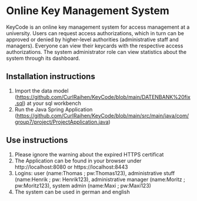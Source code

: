 # Online Key Management System
KeyCode is an online key management system for access management at a university. Users can request access authorizations, which in turn can be approved or denied by higher-level authorities (administrative staff and managers).  Everyone can view their keycards with the respective access authorizations. The system administrator role can view statistics about the system through its dashboard. 

## Installation instructions
1. Import the data model (https://github.com/CurlRaihen/KeyCode/blob/main/DATENBANK%20fix.sql) at your sql workbench
2. Run the Java Spring Application (https://github.com/CurlRaihen/KeyCode/blob/main/src/main/java/com/group7/project/ProjectApplication.java)

## Use instructions
1. Please ignore the warning about the expired HTTPS certificat
2. The Application can be found in your browser under http://localhost:8080 or https://localhost:8443
3. Logins: user (name:Thomas ; pw:Thomas123), administrative stuff (name:Henrik ; pw: Henrik123), administrative manager (name:Moritz ; pw:Moritz123), system admin (name:Maxi ; pw:Maxi123)
4. The system can be used in german and english


